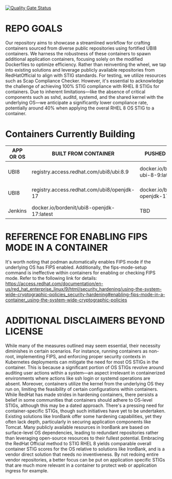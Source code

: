 [![Quality Gate Status](https://sonarcloud.io/api/project_badges/measure?project=bordenitllc_ubi-container-hardening&metric=alert_status)](https://sonarcloud.io/summary/new_code?id=bordenitllc_ubi-container-hardening)


# REPO GOALS
Our repository aims to showcase a streamlined workflow for crafting containers sourced from diverse public repositories using fortified UBI8 containers. We harness the robustness of these containers to spawn additional application containers, focusing solely on the modified Dockerfiles to optimize efficiency. Rather than reinventing the wheel, we tap into existing solutions and leverage publicly available repositories from RedHatOfficial to align with STIG standards. For testing, we utilize resources such as Scap Compliance Checker. However, it's essential to acknowledge the challenge of achieving 100% STIG compliance with RHEL 8 STIGs for containers. Due to inherent limitations—like the absence of critical components such as sshd, auditd, systemd, and the shared kernel with the underlying OS—we anticipate a significantly lower compliance rate, potentially around 40% when applying the overal RHEL 8 OS STIG to a container.

# Containers Currently Building
|APP OR OS      | BUILT FROM CONTAINER    | PUSHED TO (Latest) | PUSHED TO (GITHUB_SHA} |
| ------------- | ----------------------- | ------------------ | ---------------------- |
| UBI8 | registry.access.redhat.com/ubi8/ubi:8.9  | docker.io/bordenit/ubi8-ubi-8-9:latest  | docker.io/bordenit/ubi8-ubi-8-9:${GITHUB_SHA}  |
| UBI8 | registry.access.redhat.com/ubi8/openjdk-17 | docker.io/bordenit/ubi8-openjdk-17:latest |  docker.io/bordenit/ubi8-openjdk-17:${GITHUB_SHA}   |
| Jenkins | docker.io/bordenit/ubi8-openjdk-17:latest | TBD  | TBD |

# REFERENCE FOR ENABLING FIPS MODE IN A CONTAINER
It's worth noting that podman automatically enables FIPS mode if the underlying OS has FIPS enabled. Additionally, the fips-mode-setup command is ineffective within containers for enabling or checking FIPS mode. Refer to the following link for details:
https://access.redhat.com/documentation/en-us/red_hat_enterprise_linux/9/html/security_hardening/using-the-system-wide-cryptographic-policies_security-hardening#enabling-fips-mode-in-a-container_using-the-system-wide-cryptographic-policies

# ADDITIONAL DISCLAIMERS BEYOND LICENSE
While many of the measures outlined may seem essential, their necessity diminishes in certain scenarios. For instance, running containers as non-root, implementing FIPS, and enforcing proper security contexts in Kubernetes deployments can mitigate the need for most OS STIGs in the container. This is because a significant portion of OS STIGs revolve around auditing user actions within a system—an aspect irrelevant in containerized environments where actions like ssh login or systemd operations are absent. Moreover, containers utilize the kernel from the underlying OS they run on, limiting the feasibility of certain configurations within containers. While RedHat has made strides in hardening containers, there persists a belief in some communities that containers should adhere to OS-level STIGs, although this may be a dated approach. There's a pressing need for container-specific STIGs, though such initiatives have yet to be undertaken. Existing solutions like IronBank offer some hardening capabilities, yet they often lack depth, particularly in securing application components like Tomcat. Many publicly available resources in IronBank are based on surface-level OS dependencies, leading to redundant repositories rather than leveraging open-source resources to their fullest potential. Embracing the RedHat Official method to STIG RHEL 8 yields comparable overall container STIG scores for the OS relative to solutions like IronBank, and is a vendor direct solution that needs no inventiveness. By not redoing entire vendor repositories, a better focus can be put on application specific STIGs that are much more relevant in a container to protect web or application ingress for example.

